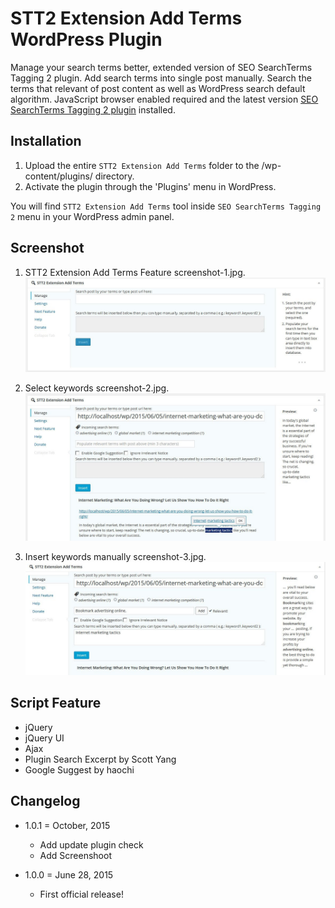 # STT2 Extension Add Terms WordPress Plugin
Manage your search terms better, extended version of SEO SearchTerms Tagging 2 plugin. Add search terms into single post manually. Search the terms that relevant of post content as well as WordPress search default algorithm. JavaScript browser enabled required and the latest version [SEO SearchTerms Tagging 2 plugin](https://github.com/Jevuska/stt2-extension-add-terms/releases/tag/STT2-v1.535) installed.

## Installation
1. Upload the entire `STT2 Extension Add Terms` folder to the /wp-content/plugins/ directory.
2. Activate the plugin through the 'Plugins' menu in WordPress.

You will find `STT2 Extension Add Terms` tool inside `SEO SearchTerms Tagging 2` menu in your WordPress admin panel.

## Screenshot
1. STT2 Extension Add Terms Feature screenshot-1.jpg.
![screenshot 1](lib/assets/img/screenshot-1.jpg)

2. Select keywords screenshot-2.jpg.
![screenshot 2](lib/assets/img/screenshot-2.jpg)

3. Insert keywords manually screenshot-3.jpg.
![screenshot 3](lib/assets/img/screenshot-3.jpg)

## Script Feature
* jQuery
* jQuery UI
* Ajax
* Plugin Search Excerpt by Scott Yang
* Google Suggest by haochi

## Changelog
* 1.0.1 = October, 2015
  * Add update plugin check
  * Add Screenshoot

* 1.0.0 = June 28, 2015
  * First official release!